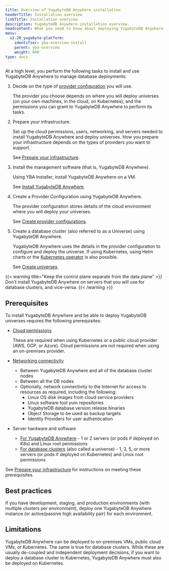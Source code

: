 ```yaml
---
title: Overview of YugabyteDB Anywhere installation
headerTitle: Installation overview
linkTitle: Installation overview
description: YugabyteDB Anywhere installation overview.
headcontent: What you need to know about deploying YugabyteDB Anywhere
menu:
  v2.20_yugabyte-platform:
    identifier: yba-overview-install
    parent: yba-overview
    weight: 600
type: docs
---
```


At a high level, you perform the following tasks to install and use YugabyteDB Anywhere to manage database deployments:

1. Decide on the type of [provider configuration](../yba-overview/#provider-configurations) you will use.

    The provider you choose depends on where you will deploy universes (on your own machines, in the cloud, on Kubernetes), and the permissions you can grant to YugabyteDB Anywhere to perform its tasks.

1. Prepare your infrastructure.

    Set up the cloud permissions, users, networking, and servers needed to install YugabyteDB Anywhere and deploy universes. How you prepare your infrastructure depends on the types of providers you want to support.

    See [Prepare your infrastructure](../prepare/).

1. Install the management software (that is, YugabyteDB Anywhere).

    Using YBA Installer, install YugabyteDB Anywhere on a VM.

    See [Install YugabyteDB Anywhere](../install-yugabyte-platform/).

1. Create a Provider Configuration using YugabyteDB Anywhere.

    The provider configuration stores details of the cloud environment where you will deploy your universes.

    See [Create provider configurations](../configure-yugabyte-platform/).

1. Create a database cluster (also referred to as a Universe) using YugabyteDB Anywhere.

    YugabyteDB Anywhere uses the details in the provider configuration to configure and deploy the universe. If using Kubernetes, using Helm charts or the [Kubernetes operator](../../deploy/kubernetes/single-zone/oss/yugabyte-operator/) is also possible.

    See [Create universes](../create-deployments/).

{{< warning title="Keep the control plane separate from the data plane" >}}
Don't install YugabyteDB Anywhere on servers that you will use for database clusters, and vice-versa.
{{< /warning >}}

## Prerequisites

To install YugabyteDB Anywhere and be able to deploy YugabyteDB universes requires the following prerequisites:

- [Cloud permissions](../prepare/cloud-permissions/)

  These are required when using Kubernetes or a public cloud provider (AWS, GCP, or Azure). Cloud permissions are not required when using an on-premises provider.

- [Networking connectivity](../prepare/networking/)

  - Between YugabyteDB Anywhere and all of the database cluster nodes
  - Between all the DB nodes
  - Optionally, network connectivity to the Internet for access to resources as required, including the following:
    - Linux OS disk images from cloud service providers
    - Linux software tool yum repositories
    - YugabyteDB database version release binaries
    - Object Storage to be used as backup targets
    - Identity Providers for user authentication

- Server hardware and software

  - [For YugabyteDB Anywhere](../prepare/server-yba/) - 1 or 2 servers (or pods if deployed on K8s) and Linux root permissions
  - [For database clusters](../prepare/server-nodes-hardware/) (also called a universe) - 1, 3, 5, or more servers (or pods if deployed on Kubernetes) and Linux root permissions

See [Prepare your infrastructure](../prepare/) for instructions on meeting these prerequisites.

## Best practices

<!--Fill out the pre-requisites form as you go along. Start installing only after the pre-requisites form is completed. To obtain the form, contact {{% support-platform %}}.-->

If you have development, staging, and production environments (with multiple clusters per environment), deploy one YugabyteDB Anywhere instance (or active/passive high availability pair) for each environment.

## Limitations

YugabyteDB Anywhere can be deployed to on-premises VMs, public cloud VMs, or Kubernetes. The same is true for database clusters. While these are usually de-coupled and independent deployment decisions, if you want to deploy a database cluster to Kubernetes, YugabyteDB Anywhere must also be deployed on Kubernetes.
